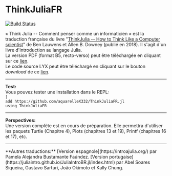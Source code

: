 # ThinkJuliaFR

[![Build Status](https://github.com/aquarelleX332/ThinkJuliaFR.jl/workflows/CI/badge.svg)](https://github.com/aquarelleX332/ThinkJuliaFR.jl/actions)

« Think Julia -- Comment penser comme un informaticien » est la traduction française du livre "[ThinkJulia -- How to Think Like a Computer scientist](https://benlauwens.github.io/ThinkJulia.jl/latest/book.html)" de Ben Lauwens et Allen B. Downey (publié en 2018). Il s'agit d'un livre d'introduction au langage Julia.  
La version PDF (format B5, recto-verso) peut être téléchargée en cliquant sur ce [lien](https://github.com/aquarelleX332/ThinkJuliaFR.jl/blob/master/book/Think_Julia_FR_B5-1.0.pdf).  
Le code source LYX peut être téléchargé en cliquant sur le bouton *download* de ce [lien](https://github.com/aquarelleX332/ThinkJuliaFR.jl/blob/master/src/Think_Julia_FR_B5-1.0.lyx).

<hr>

**Test:**  
Vous pouvez tester une installation dans le REPL:  
`]`  
`add https://github.com/aquarelleX332/ThinkJuliaFR.jl`  
`using ThinkJuliaFR`

<hr>

**Perspectives:**  
Une version complète est en cours de préparation. Elle permettra d'utiliser les paquets Turtle (Chapitre 4), Plots (chapitres 13 et 19), Printf (chapitres 16 et 17), etc.

<hr>
**Autres traductions:**  
[Version espagnole](https://introajulia.org/) par Pamela Alejandra Bustamante Faúndez.
[Version portugaise](https://juliaintro.github.io/JuliaIntroBR.jl/index.html) par Abel Soares Siqueira, Gustavo Sarturi, João Okimoto et Kally Chung.

